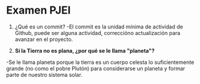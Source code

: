 ﻿# Examen PJEI


1. ¿Qué es un commit?
 -El commit es la unidad mínima de actividad de Github, puede ser alguna actividad, correccióno actualización para avanzar en el proyecto.


2. **Si la Tierra no es plana, ¿por qué se le llama "planeta"?**

 -Se le llama planeta porque la tierra es un cuerpo celesta lo suficientemente grande (no como el pobre Plutón) para considerarse un planeta y formar parte de nuestro sistema solar.